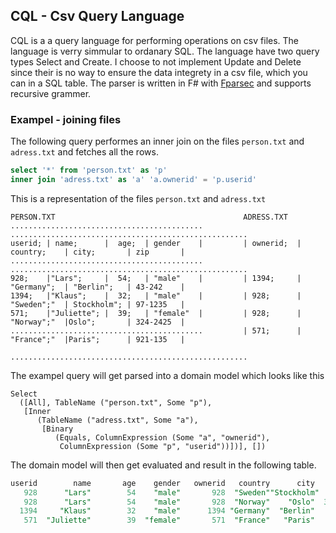 ## CQL - Csv Query Language

CQL is a a query language for performing operations on csv files. The language is verry simmular to ordanary SQL. The language have two query types Select and Create. I choose to not implement Update and Delete since their is no way to ensure the data integrety in a csv file, which you can in a SQL table. The parser is written in F# with [Fparsec](https://github.com/stephan-tolksdorf/fparsec) and supports recursive grammer.


### Exampel - joining files
The following query performes an inner join on the files ```person.txt``` and ```adress.txt``` and fetches all the rows.
```sql
select '*' from 'person.txt' as 'p' 
inner join 'adress.txt' as 'a' 'a.ownerid' = 'p.userid'
```

This is a representation of the files ```person.txt``` and ```adress.txt```
```
PERSON.TXT                                          ADRESS.TXT
...........................................         .....................................................
userid; | name;      |  age;  | gender    |         | ownerid;  | country;    | city;       | zip       |
...........................................         .....................................................
928;    |"Lars";     |  54;   | "male"    |         | 1394;     | "Germany";  | "Berlin";   | 43-242    |
1394;   |"Klaus";    |  32;   | "male"    |         | 928;      | "Sweden";"  | Stockholm"; | 97-1235   |
571;    |"Juliette"; |  39;   | "female"  |         | 928;      | "Norway";"  |Oslo";       | 324-2425  |
...........................................         | 571;      | "France";"  |Paris";      | 921-135   |
                                                    .....................................................
```

The exampel query will get parsed into a domain model which looks like this
```f#
Select
  ([All], TableName ("person.txt", Some "p"),
   [Inner
      (TableName ("adress.txt", Some "a"),
       [Binary
          (Equals, ColumnExpression (Some "a", "ownerid"),
           ColumnExpression (Some "p", "userid"))])], [])
```

The domain model will then get evaluated and result in the following table.
```sql
userid        name       age    gender   ownerid   country      city       zip
   928      "Lars"        54    "male"       928  "Sweden""Stockholm"  97-1235
   928      "Lars"        54    "male"       928  "Norway"    "Oslo"  324-2425
  1394     "Klaus"        32    "male"      1394 "Germany"  "Berlin"    43-242
   571  "Juliette"        39  "female"       571  "France"   "Paris"   921-135
```
